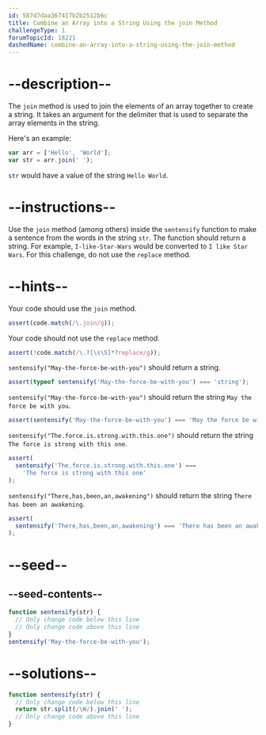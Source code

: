 ```yaml
---
id: 587d7daa367417b2b2512b6c
title: Combine an Array into a String Using the join Method
challengeType: 1
forumTopicId: 18221
dashedName: combine-an-array-into-a-string-using-the-join-method
---
```


# --description--

The `join` method is used to join the elements of an array together to create a string. It takes an argument for the delimiter that is used to separate the array elements in the string.

Here's an example:

```js
var arr = ['Hello', 'World'];
var str = arr.join(' ');
```

`str` would have a value of the string `Hello World`.

# --instructions--

Use the `join` method (among others) inside the `sentensify` function to make a sentence from the words in the string `str`. The function should return a string. For example, `I-like-Star-Wars` would be converted to `I like Star Wars`. For this challenge, do not use the `replace` method.

# --hints--

Your code should use the `join` method.

```js
assert(code.match(/\.join/g));
```

Your code should not use the `replace` method.

```js
assert(!code.match(/\.?[\s\S]*?replace/g));
```

`sentensify("May-the-force-be-with-you")` should return a string.

```js
assert(typeof sentensify('May-the-force-be-with-you') === 'string');
```

`sentensify("May-the-force-be-with-you")` should return the string `May the force be with you`.

```js
assert(sentensify('May-the-force-be-with-you') === 'May the force be with you');
```

`sentensify("The.force.is.strong.with.this.one")` should return the string `The force is strong with this one`.

```js
assert(
  sentensify('The.force.is.strong.with.this.one') ===
    'The force is strong with this one'
);
```

`sentensify("There,has,been,an,awakening")` should return the string `There has been an awakening`.

```js
assert(
  sentensify('There,has,been,an,awakening') === 'There has been an awakening'
);
```

# --seed--

## --seed-contents--

```js
function sentensify(str) {
  // Only change code below this line
  // Only change code above this line
}
sentensify('May-the-force-be-with-you');
```

# --solutions--

```js
function sentensify(str) {
  // Only change code below this line
  return str.split(/\W/).join(' ');
  // Only change code above this line
}
```
